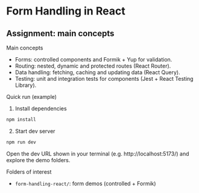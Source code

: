 # Form Handling in React

## Assignment: main concepts

Main concepts

- Forms: controlled components and Formik + Yup for validation.
- Routing: nested, dynamic and protected routes (React Router).
- Data handling: fetching, caching and updating data (React Query).
- Testing: unit and integration tests for components (Jest + React Testing Library).

Quick run (example)

1. Install dependencies

```bash
npm install
```

2. Start dev server

```bash
npm run dev
```

Open the dev URL shown in your terminal (e.g. http://localhost:5173/) and explore the demo folders.

Folders of interest

- `form-handling-react/`: form demos (controlled + Formik)
